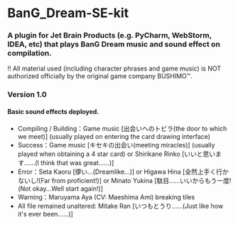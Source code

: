 # BanG_Dream-SE-kit
### A plugin for Jet Brain Products (e.g. PyCharm, WebStorm, IDEA, etc) that plays BanG Dream music and sound effect on compilation.
:bangbang: All material used (including character phrases and game music) is NOT authorized officially by the original game company BUSHIMO:tm:.

### Version 1.0
#### Basic sound effects deployed.
- Compiling / Building：Game music [出会いへのトビラ(the door to which we meet)] (usually played on entering the card drawing interface)
- Success：Game music [キセキの出会い(meeting miracles)] (usually played when obtaining a 4 star card) or Shirikane Rinko [いいと思います……(I think that was great……)]
- Error：Seta Kaoru [儚い…(Dreamlike…)] or Higawa Hina [全然上手く行かないし!(Far from proficient!)] or Minato Yukina [駄目……いいからもう一度!(Not okay…Well start again!)]
- Warning：Maruyama Aya (CV: Maeshima Ami) breaking tiles 
- All file remained unaltered: Mitake Ran [いつもとうり……(Just like how it's ever been……)]
